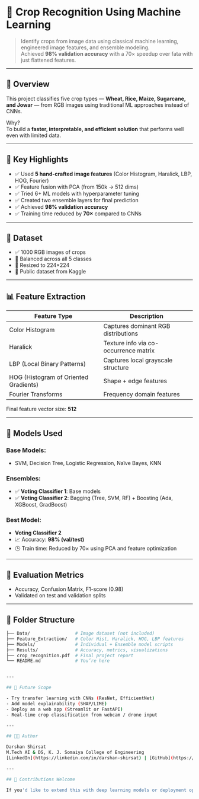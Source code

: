 # 🌾 Crop Recognition Using Machine Learning

> Identify crops from image data using classical machine learning, engineered image features, and ensemble modeling.  
> Achieved **98% validation accuracy** with a 70× speedup over fata with just flattened features.

---

## 📌 Overview

This project classifies five crop types — **Wheat, Rice, Maize, Sugarcane, and Jowar** — from RGB images using traditional ML approaches instead of CNNs.

Why?  
To build a **faster, interpretable, and efficient solution** that performs well even with limited data.

---

## 🧠 Key Highlights

- ✅ Used **5 hand-crafted image features** (Color Histogram, Haralick, LBP, HOG, Fourier)
- ✅ Feature fusion with PCA (from 150k → 512 dims)
- ✅ Tried 6+ ML models with hyperparameter tuning
- ✅ Created two ensemble layers for final prediction
- ✅ Achieved **98% validation accuracy**
- ✅ Training time reduced by **70×** compared to CNNs

---

## 📂 Dataset

- ✅ 1000 RGB images of crops  
- 🔄 Balanced across all 5 classes  
- 📐 Resized to 224×224  
- 📁 Public dataset from Kaggle

---

## 📊 Feature Extraction

| Feature Type       | Description                          |
|--------------------|--------------------------------------|
| Color Histogram    | Captures dominant RGB distributions |
| Haralick           | Texture info via co-occurrence matrix |
| LBP (Local Binary Patterns) | Captures local grayscale structure |
| HOG (Histogram of Oriented Gradients) | Shape + edge features |
| Fourier Transforms | Frequency domain features |

Final feature vector size: **512**

---

## 🧠 Models Used

### Base Models:
- SVM, Decision Tree, Logistic Regression, Naïve Bayes, KNN

### Ensembles:
- ✅ **Voting Classifier 1**: Base models  
- ✅ **Voting Classifier 2**: Bagging (Tree, SVM, RF) + Boosting (Ada, XGBoost, GradBoost)

### Best Model:
- **Voting Classifier 2**  
- 📈 Accuracy: **98% (val/test)**  
- 🕒 Train time: Reduced by 70× using PCA and feature optimization

---

## 🧪 Evaluation Metrics

- Accuracy, Confusion Matrix, F1-score (0.98)
- Validated on test and validation splits

---

## 📁 Folder Structure

```bash
├── Data/                 # Image dataset (not included)
├── Feature_Extraction/   # Color Hist, Haralick, HOG, LBP features
├── Models/               # Individual + Ensemble model scripts
├── Results/              # Accuracy, metrics, visualizations
├── crop_recognition.pdf  # Final project report
└── README.md             # You’re here


---

## 🚀 Future Scope

- Try transfer learning with CNNs (ResNet, EfficientNet)
- Add model explainability (SHAP/LIME)
- Deploy as a web app (Streamlit or FastAPI)
- Real-time crop classification from webcam / drone input

---

## 🧑‍💻 Author

Darshan Shirsat  
M.Tech AI & DS, K. J. Somaiya College of Engineering  
[LinkedIn](https://linkedin.com/in/darshan-shirsat) | [GitHub](https://github.com/dss-28)

---

## 📣 Contributions Welcome

If you'd like to extend this with deep learning models or deployment options, feel free to fork and submit a PR!

